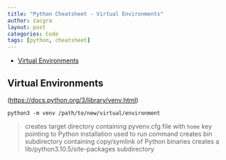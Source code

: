 ```yaml
---
title: "Python Cheatsheet - Virtual Environments"
author: zacgra
layout: post
categories: Code
tags: [python, cheatsheet]
---
```


- [Virtual Environments](#virtual-environments)

## Virtual Environments

(https://docs.python.org/3/library/venv.html)

```console
python3 -m venv /path/to/new/virtual/environment
```

> creates target directory containing pyvenv.cfg file with `home` key pointing to Python installation used to run command
> creates bin subdirectory containing copy/symlink of Python binaries
> creates a lib/python3.10.5/site-packages subdirectory
